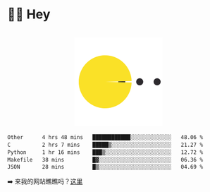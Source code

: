 
# 👋🏻 Hey
<div align="center">
	<br>
	<img src="https://raw.githubusercontent.com/Aniket965/Aniket965/master/pacman.svg?sanitize=true" width="200" height="200">
	<br>
</div>

<!--START_SECTION:waka-->

```txt
Other      4 hrs 48 mins   ████████████░░░░░░░░░░░░░   48.06 %
C          2 hrs 7 mins    █████▒░░░░░░░░░░░░░░░░░░░   21.27 %
Python     1 hr 16 mins    ███▒░░░░░░░░░░░░░░░░░░░░░   12.72 %
Makefile   38 mins         █▓░░░░░░░░░░░░░░░░░░░░░░░   06.36 %
JSON       28 mins         █▒░░░░░░░░░░░░░░░░░░░░░░░   04.69 %
```

<!--END_SECTION:waka-->

 ➡️  来我的网站瞧瞧吗？[这里](https://www.shaolongfei.com)
